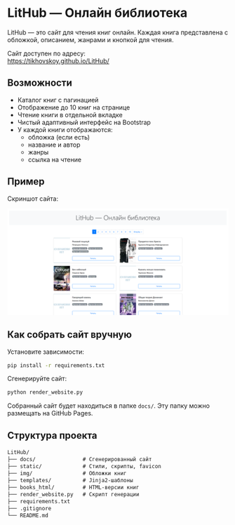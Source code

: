 # LitHub — Онлайн библиотека

LitHub — это сайт для чтения книг онлайн. Каждая книга представлена с обложкой, описанием, жанрами и кнопкой для чтения.

Сайт доступен по адресу:  
https://tikhovskoy.github.io/LitHub/

## Возможности

- Каталог книг с пагинацией
- Отображение до 10 книг на странице
- Чтение книги в отдельной вкладке
- Чистый адаптивный интерфейс на Bootstrap
- У каждой книги отображаются:
  - обложка (если есть)
  - название и автор
  - жанры
  - ссылка на чтение

## Пример

Скриншот сайта:

![Скриншот сайта](screenshot/screenshot.png)

## Как собрать сайт вручную

Установите зависимости:

```bash
pip install -r requirements.txt
```

Сгенерируйте сайт:

```bash
python render_website.py
```

Собранный сайт будет находиться в папке `docs/`. Эту папку можно размещать на GitHub Pages.

## Структура проекта

```
LitHub/
├── docs/               # Сгенерированный сайт
├── static/             # Стили, скрипты, favicon
├── img/                # Обложки книг
├── templates/          # Jinja2-шаблоны
├── books_html/         # HTML-версии книг
├── render_website.py   # Скрипт генерации
├── requirements.txt
├── .gitignore
└── README.md
```